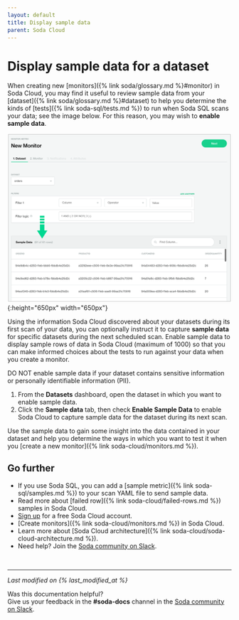 ```yaml
---
layout: default
title: Display sample data
parent: Soda Cloud
---
```


# Display sample data for a dataset 

When creating new [monitors]({% link soda/glossary.md %}#monitor) in Soda Cloud, you may find it useful to review sample data from your [dataset]({% link soda/glossary.md %}#dataset) to help you determine the kinds of [tests]({% link soda-sql/tests.md %}) to run when Soda SQL scans your data; see the image below. For this reason, you may wish to **enable sample data**.

![sample-data](/assets/images/sample-data.png){:height="650px" width="650px"}


Using the information Soda Cloud discovered about your datasets during its first scan of your data, you can optionally instruct it to capture **sample data** for specific datasets during the next scheduled scan. Enable sample data to display sample rows of data in Soda Cloud (maximum of 1000) so that you can make informed choices about the tests to run against your data when you create a monitor. 

DO NOT enable sample data if your dataset contains sensitive information or personally identifiable information (PII).

1. From the **Datasets** dashboard, open the dataset in which you want to enable sample data.
2. Click the **Sample data** tab, then check **Enable Sample Data** to enable Soda Cloud to capture sample data for the dataset during its next scan. <!--If you see a message that asks you to review time partitioning settings before enabling, follow the [instructions]({% link soda-cloud/time-partitioning.md %}) to review the settings for the dataset.-->

Use the sample data to gain some insight into the data contained in your dataset and help you determine the ways in which you want to test it when you [create a new monitor]({% link soda-cloud/monitors.md %}).


## Go further

- If you use Soda SQL, you can add a [sample metric]({% link soda-sql/samples.md %}) to your scan YAML file to send sample data.
- Read more about [failed row]({% link soda-cloud/failed-rows.md %}) samples in Soda Cloud.
- <a href="https://cloud.soda.io/signup" target="_blank"> Sign up</a> for a free Soda Cloud account.
- [Create monitors]({% link soda-cloud/monitors.md %}) in Soda Cloud.
- Learn more about [Soda Cloud architecture]({% link soda-cloud/soda-cloud-architecture.md %}).
- Need help? Join the <a href="http://community.soda.io/slack" target="_blank"> Soda community on Slack</a>.

<br />

---
*Last modified on {% last_modified_at %}*

Was this documentation helpful? <br /> Give us your feedback in the **#soda-docs** channel in the <a href="http://community.soda.io/slack" target="_blank"> Soda community on Slack</a>.